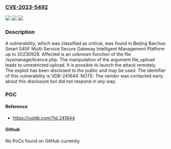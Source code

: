 ### [CVE-2023-5492](https://cve.mitre.org/cgi-bin/cvename.cgi?name=CVE-2023-5492)
![](https://img.shields.io/static/v1?label=Product&message=Smart%20S45F%20Multi-Service%20Secure%20Gateway%20Intelligent%20Management%20Platform&color=blue)
![](https://img.shields.io/static/v1?label=Version&message=%3D%2020230928%20&color=brighgreen)
![](https://img.shields.io/static/v1?label=Vulnerability&message=CWE-434%20Unrestricted%20Upload&color=brighgreen)

### Description

A vulnerability, which was classified as critical, was found in Beijing Baichuo Smart S45F Multi-Service Secure Gateway Intelligent Management Platform up to 20230928. Affected is an unknown function of the file /sysmanage/licence.php. The manipulation of the argument file_upload leads to unrestricted upload. It is possible to launch the attack remotely. The exploit has been disclosed to the public and may be used. The identifier of this vulnerability is VDB-241644. NOTE: The vendor was contacted early about this disclosure but did not respond in any way.

### POC

#### Reference
- https://vuldb.com/?id.241644

#### Github
No PoCs found on GitHub currently.

